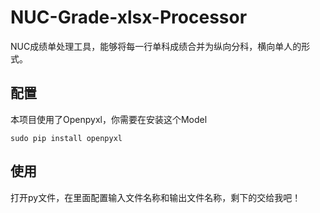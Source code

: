 # NUC-Grade-xlsx-Processor
NUC成绩单处理工具，能够将每一行单科成绩合并为纵向分科，横向单人的形式。

## 配置
本项目使用了Openpyxl，你需要在安装这个Model
```shell
sudo pip install openpyxl
```
## 使用
打开py文件，在里面配置输入文件名称和输出文件名称，剩下的交给我吧！
